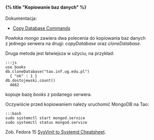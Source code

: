 #### {% title "Kopiowanie baz danych" %}

Dokumentacja:

* [Copy Database Commands](http://www.mongodb.org/display/DOCS/Copy+Database+Commands)

Powłoka *mongo* zawiera dwa polecenia do kopiowania baz danych z jednego
serwera na drugi: *copyDatabase* oraz *cloneDatabase*.

Druga metoda jest łatwiejsza w użyciu; na przykład:

    :::js
    use books
    db.cloneDatabase("tao.inf.ug.edu.pl")
      { "ok" : 1 }
    db.dostojewski.count()
      4662

kopiuje bazę *books* z podanego serwera.

Oczywiście przed kopiowaniem należy uruchomić MongoDB na Tao:

    :::bash
    sudo systemctl start mongod.service
    sudo systemctl status mongod.service

Zob. Fedora 15 [SysVinit to Systemd Cheatsheet](http://fedoraproject.org/wiki/SysVinit_to_Systemd_Cheatsheet).
